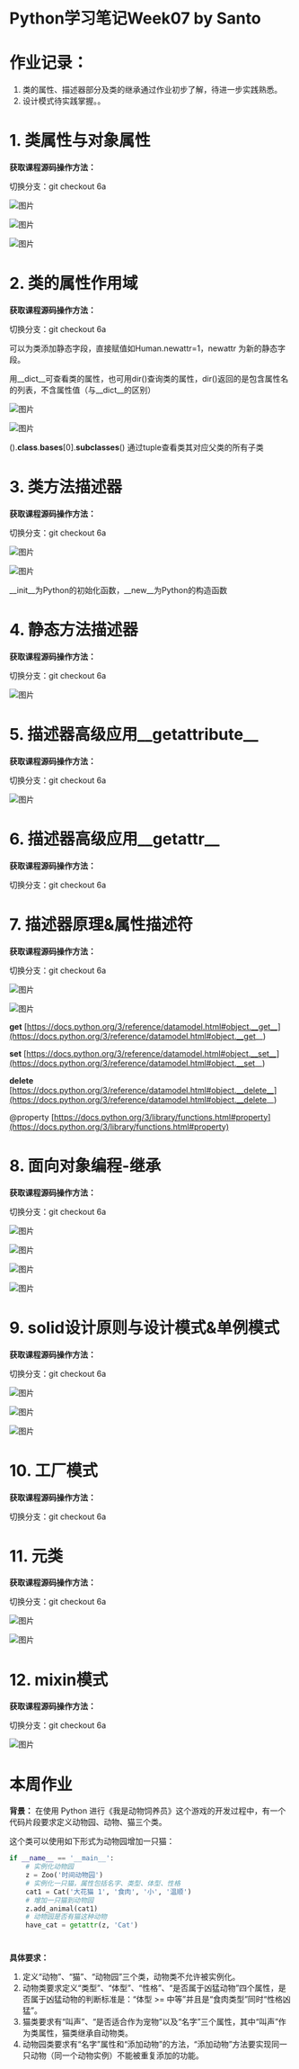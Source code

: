 # Python学习笔记Week07 by Santo

# 作业记录： 


1. 类的属性、描述器部分及类的继承通过作业初步了解，待进一步实践熟悉。 
2. 设计模式待实践掌握。。 

# 1. 类属性与对象属性 

**获取课程源码操作方法：** 

切换分支：git checkout 6a 

![图片](https://uploader.shimo.im/f/2KKAPeJHzrBo5APr.png!thumbnail)

![图片](https://uploader.shimo.im/f/TBPizjFWkRABetxd.png!thumbnail)

![图片](https://uploader.shimo.im/f/SCgj15Nu2wlnckVT.png!thumbnail)

# 2. 类的属性作用域 

**获取课程源码操作方法：** 

切换分支：git checkout 6a 

可以为类添加静态字段，直接赋值如Human.newattr=1，newattr 为新的静态字段。 

用__dict__可查看类的属性，也可用dir()查询类的属性，dir()返回的是包含属性名的列表，不含属性值（与__dict__的区别） 

![图片](https://uploader.shimo.im/f/qoiviolDo0qCKjs1.png!thumbnail)

![图片](https://uploader.shimo.im/f/QITQ9fKKPMxN7GWp.png!thumbnail)

().__class__.__bases__[0].__subclasses__() 通过tuple查看类其对应父类的所有子类 

# 3. 类方法描述器 

**获取课程源码操作方法：** 

切换分支：git checkout 6a 

![图片](https://uploader.shimo.im/f/R2wXEYfvIMSZfjra.png!thumbnail)

![图片](https://uploader.shimo.im/f/aMjtNS7Capp50iBi.png!thumbnail)

__init__为Python的初始化函数，__new__为Python的构造函数 

# 4. 静态方法描述器 

**获取课程源码操作方法：** 

切换分支：git checkout 6a 

![图片](https://uploader.shimo.im/f/xc2NoErWmDBnM6nl.png!thumbnail)

# 5. 描述器高级应用__getattribute__ 

**获取课程源码操作方法：** 

切换分支：git checkout 6a 

![图片](https://uploader.shimo.im/f/PLm1TOqyYtCBjuxt.png!thumbnail)

# 6. 描述器高级应用__getattr__ 

**获取课程源码操作方法：** 

切换分支：git checkout 6a 

# 7. 描述器原理&属性描述符 

**获取课程源码操作方法：** 

切换分支：git checkout 6a 

![图片](https://uploader.shimo.im/f/AH6PHBEwXkZNF4tn.png!thumbnail)

![图片](https://uploader.shimo.im/f/QxioxVSkGKOS7Src.png!thumbnail)

__get__ [https://docs.python.org/3/reference/datamodel.html#object.__get__](https://docs.python.org/3/reference/datamodel.html#object.__get__)

__set__ [https://docs.python.org/3/reference/datamodel.html#object.__set__](https://docs.python.org/3/reference/datamodel.html#object.__set__)

__delete__ [https://docs.python.org/3/reference/datamodel.html#object.__delete__](https://docs.python.org/3/reference/datamodel.html#object.__delete__)

@property [https://docs.python.org/3/library/functions.html#property](https://docs.python.org/3/library/functions.html#property)

# 8. 面向对象编程-继承 

**获取课程源码操作方法：** 

切换分支：git checkout 6a 

![图片](https://uploader.shimo.im/f/CiHLURCT8i3Jbl4V.png!thumbnail)

![图片](https://uploader.shimo.im/f/TqVBP97w8o0QUDQr.png!thumbnail)

![图片](https://uploader.shimo.im/f/w9KYvEaPaIHmyai4.png!thumbnail)

![图片](https://uploader.shimo.im/f/HcPHW3lgH520tfLJ.png!thumbnail)

# 9. solid设计原则与设计模式&单例模式 

**获取课程源码操作方法：** 

切换分支：git checkout 6a 

![图片](https://uploader.shimo.im/f/TR09dUhnfOgBlQgw.png!thumbnail)

![图片](https://uploader.shimo.im/f/HSANOa68yFdZE8jG.png!thumbnail)

![图片](https://uploader.shimo.im/f/9K21l4Dyc4AGkLuI.png!thumbnail)

# 10. 工厂模式 

**获取课程源码操作方法：** 

切换分支：git checkout 6a 

# 11. 元类 

**获取课程源码操作方法：** 

切换分支：git checkout 6a 

![图片](https://uploader.shimo.im/f/BSaJ5sCMFvk5r2yM.png!thumbnail)

![图片](https://uploader.shimo.im/f/z3M5Mi9BoNrlDAPX.png!thumbnail)

# 12. mixin模式 

**获取课程源码操作方法：** 

切换分支：git checkout 6a 

![图片](https://uploader.shimo.im/f/8d0GfiMR4wXgDdZv.png!thumbnail)

# 本周作业 

**背景：** 在使用 Python 进行《我是动物饲养员》这个游戏的开发过程中，有一个代码片段要求定义动物园、动物、猫三个类。 

这个类可以使用如下形式为动物园增加一只猫： 

```python
if __name__ == '__main__': 
    # 实例化动物园 
    z = Zoo('时间动物园') 
    # 实例化一只猫，属性包括名字、类型、体型、性格 
    cat1 = Cat('大花猫 1', '食肉', '小', '温顺') 
    # 增加一只猫到动物园 
    z.add_animal(cat1) 
    # 动物园是否有猫这种动物 
    have_cat = getattr(z, 'Cat') 
```

# 
**具体要求：** 


1. 定义“动物”、“猫”、“动物园”三个类，动物类不允许被实例化。 
2. 动物类要求定义“类型”、“体型”、“性格”、“是否属于凶猛动物”四个属性，是否属于凶猛动物的判断标准是：“体型 >= 中等”并且是“食肉类型”同时“性格凶猛”。 
3. 猫类要求有“叫声”、“是否适合作为宠物”以及“名字”三个属性，其中“叫声”作为类属性，猫类继承自动物类。 
4. 动物园类要求有“名字”属性和“添加动物”的方法，“添加动物”方法要实现同一只动物（同一个动物实例）不能被重复添加的功能。 

